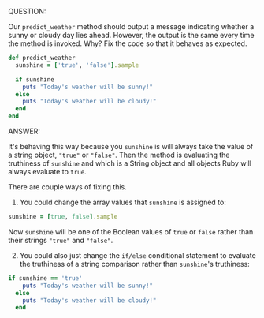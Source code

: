 QUESTION:

Our `predict_weather` method should output a message indicating whether a sunny or cloudy day lies ahead.
However, the output is the same every time the method is invoked. Why? Fix the code so that it behaves as
expected.

```ruby
def predict_weather
  sunshine = ['true', 'false'].sample

  if sunshine
    puts "Today's weather will be sunny!"
  else
    puts "Today's weather will be cloudy!"
  end
end
```

ANSWER:

It's behaving this way because you `sunshine` is will always take the value of a string object, `"true"` or 
`"false"`. Then the method is evaluating the truthiness of `sunshine` and which is a String object and all
objects Ruby will always evaluate to `true`.

There are couple ways of fixing this.

1) You could change the array values that `sunshine` is assigned to:

```ruby
sunshine = [true, false].sample
```

Now `sunshine` will be one of the Boolean values of `true` or `false` rather than their strings `"true"` and 
`"false"`.

2) You could also just change the `if/else` conditional statement to evaluate the truthiness of a string
   comparison rather than `sunshine`'s truthiness:

```ruby
if sunshine == 'true'
    puts "Today's weather will be sunny!"
  else
    puts "Today's weather will be cloudy!"
  end
```
